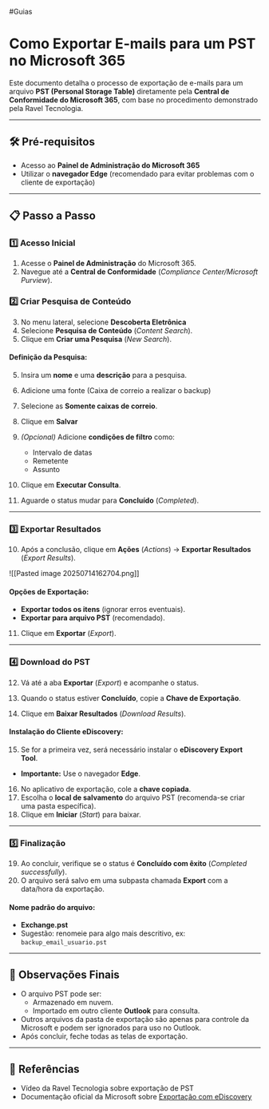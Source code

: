 #Guias 
# Como Exportar E-mails para um PST no Microsoft 365

Este documento detalha o processo de exportação de e-mails para um arquivo **PST (Personal Storage Table)** diretamente pela **Central de Conformidade do Microsoft 365**, com base no procedimento demonstrado pela Ravel Tecnologia.

---

## 🛠️ Pré-requisitos

- Acesso ao **Painel de Administração do Microsoft 365**
- Utilizar o **navegador Edge** (recomendado para evitar problemas com o cliente de exportação)

---

## 📋 Passo a Passo

### 1️⃣ Acesso Inicial

1. Acesse o **Painel de Administração** do Microsoft 365.
2. Navegue até a **Central de Conformidade** (_Compliance Center/Microsoft Purview_).

### 2️⃣ Criar Pesquisa de Conteúdo

3. No menu lateral, selecione **Descoberta Eletrônica** 
4. Selecione **Pesquisa de Conteúdo** (_Content Search_).
5. Clique em **Criar uma Pesquisa** (_New Search_).

#### Definição da Pesquisa:

5. Insira um **nome** e uma **descrição** para a pesquisa.
6. Adicione uma fonte (Caixa de correio a realizar o backup)
7. Selecione as **Somente caixas de correio**.
8. Clique em **Salvar** 
9. _(Opcional)_ Adicione **condições de filtro** como:
   - Intervalo de datas
   - Remetente
   - Assunto

5. Clique em **Executar Consulta**.
6. Aguarde o status mudar para **Concluído** (_Completed_).

---

### 3️⃣ Exportar Resultados

10. Após a conclusão, clique em **Ações** (_Actions_) → **Exportar Resultados** (_Export Results_).

![[Pasted image 20250714162704.png]]

#### Opções de Exportação:

- **Exportar todos os itens** (ignorar erros eventuais).
- **Exportar para arquivo PST** (recomendado).

11. Clique em **Exportar** (_Export_).

---

### 4️⃣ Download do PST

12. Vá até a aba **Exportar** (_Export_) e acompanhe o status.
13. Quando o status estiver **Concluído**, copie a **Chave de Exportação**.

14. Clique em **Baixar Resultados** (_Download Results_).

#### Instalação do Cliente eDiscovery:

15. Se for a primeira vez, será necessário instalar o **eDiscovery Export Tool**.
   - **Importante:** Use o navegador **Edge**.

16. No aplicativo de exportação, cole a **chave copiada**.
17. Escolha o **local de salvamento** do arquivo PST (recomenda-se criar uma pasta específica).
18. Clique em **Iniciar** (_Start_) para baixar.

---

### 5️⃣ Finalização

19. Ao concluir, verifique se o status é **Concluído com êxito** (_Completed successfully_).
20. O arquivo será salvo em uma subpasta chamada **Export** com a data/hora da exportação.

#### Nome padrão do arquivo:

- **Exchange.pst**  
- Sugestão: renomeie para algo mais descritivo, ex: `backup_email_usuario.pst`

---

## 📌 Observações Finais

- O arquivo PST pode ser:
   - Armazenado em nuvem.
   - Importado em outro cliente **Outlook** para consulta.
- Outros arquivos da pasta de exportação são apenas para controle da Microsoft e podem ser ignorados para uso no Outlook.
- Após concluir, feche todas as telas de exportação.

---

## 🔗 Referências

- Vídeo da Ravel Tecnologia sobre exportação de PST
- Documentação oficial da Microsoft sobre [Exportação com eDiscovery](https://learn.microsoft.com/pt-br/microsoft-365/compliance/export-search-results?view=o365-worldwide)


